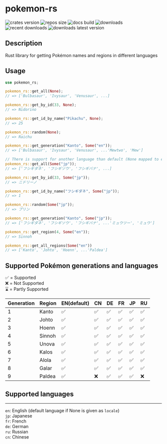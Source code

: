# pokemon-rs

![crates version](https://img.shields.io/crates/v/pokemon-rs.svg?style=flat-square)
![repos size](https://img.shields.io/github/repo-size/jonasjore/pokemon-rs)
![docs build](https://img.shields.io/docsrs/pokemon-rs)
![downloads](https://img.shields.io/crates/d/pokemon-rs)
![recent downloads](https://img.shields.io/crates/dr/pokemon-rs)
![downloads latest version](https://img.shields.io/crates/dv/pokemon-rs)

## Description

Rust library for getting Pokémon names and regions in different languages

## Usage

```rust
use pokemon_rs;

pokemon_rs::get_all(None);
// => ['Bulbasaur', 'Ivysaur', 'Venusaur', ...]

pokemon_rs::get_by_id(33, None);
// => Nidorino

pokemon_rs::get_id_by_name("Pikachu", None);
// => 25

pokemon_rs::random(None);
// => Raichu

pokemon_rs::get_generation("Kanto", Some("en"));
// => ['Bulbasaur', 'Ivysaur', 'Venusaur', ...'Mewtwo', 'Mew']

// There is support for another language than default (None mapped to en) that can be given, like `Some("jp")`):
pokemon_rs::get_all(Some("jp"));
// => ['フシギダネ', 'フシギソウ', 'フシギバナ', ...]

pokemon_rs::get_by_id(33, Some("jp"));
// => ニドリーノ

pokemon_rs::get_id_by_name("フシギダネ", Some("jp"));
// => 1

pokemon_rs::random(Some("jp"));
// => プリン

pokemon_rs::get_generation("Kanto", Some("jp"));
// => ['フシギダネ', 'フシギソウ', 'フシギバナ', ...'ミュウツー', 'ミュウ']

pokemon_rs::get_region(4, Some("en"));
// => Sinnoh

pokemon_rs::get_all_regions(Some("en"))
// => ['Kanto', 'Johto', 'Hoenn', ...'Paldea']

```

## Supported Pokémon generations and languages

✅ = Supported  
❌ = Not Supported  
⌛ = Partly Supported

| Generation | Region | EN(default) | CN  | DE  | FR  | JP  | RU  |
| ---------- | ------ | ----------- | --- | --- | --- | --- | --- |
| 1          | Kanto  | ✅          | ✅  | ✅  | ✅  | ✅  | ✅  |
| 2          | Johto  | ✅          | ✅  | ✅  | ✅  | ✅  | ✅  |
| 3          | Hoenn  | ✅          | ✅  | ✅  | ✅  | ✅  | ✅  |
| 4          | Sinnoh | ✅          | ✅  | ✅  | ✅  | ✅  | ✅  |
| 5          | Unova  | ✅          | ✅  | ✅  | ✅  | ✅  | ✅  |
| 6          | Kalos  | ✅          | ✅  | ✅  | ✅  | ✅  | ✅  |
| 7          | Alola  | ✅          | ✅  | ✅  | ✅  | ✅  | ✅  |
| 8          | Galar  | ✅          | ✅  | ✅  | ✅  | ✅  | ✅  |
| 9          | Paldea | ✅          | ❌  | ✅  | ✅  | ✅  | ❌  |

## Supported languages

---

`en`: English (default language if None is given as `locale`)  
`jp`: Japanese  
`fr`: French  
`de`: German  
`ru`: Russian  
`cn`: Chinese
